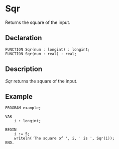 # Sqr

Returns the square of the input.

## Declaration

    FUNCTION Sqr(num : longint) : longint;
    FUNCTION Sqr(num : real) : real;

## Description

*Sqr* returns the square of the input.

## Example ##

```
PROGRAM example;

VAR
    i : longint;

BEGIN
    i := 5;
    writeln('The square of ', i, ' is ', Sqr(i));
END.
```
